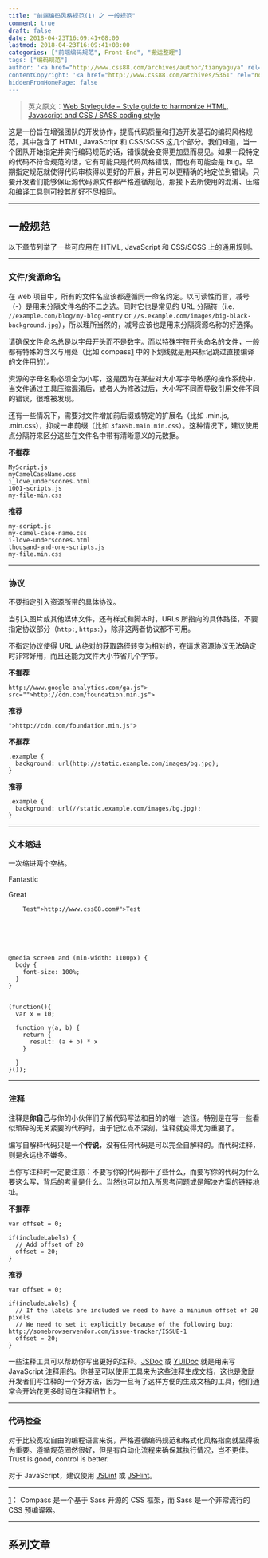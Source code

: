 ```yaml
---
title: "前端编码风格规范(1) 之 一般规范"
comment: true
draft: false
date: 2018-04-23T16:09:41+08:00
lastmod: 2018-04-23T16:09:41+08:00
categories: ["前端编码规范", Front-End", "搬运整理"]
tags: ["编码规范"]
author: '<a href="http://www.css88.com/archives/author/tianyaguya" rel="noopener" target="_blank">天涯孤雁</a>'
contentCopyright: '<a href="http://www.css88.com/archives/5361" rel="noopener" target="_blank">See origin</a>'
hiddenFromHomePage: false
---
```


> 英文原文：[Web Styleguide – Style guide to harmonize HTML, Javascript and CSS / SASS coding style](https://github.com/gionkunz/chartist-js/blob/develop/CODINGSTYLE.md)


这是一份旨在增强团队的开发协作，提高代码质量和打造开发基石的编码风格规范，其中包含了 HTML, JavaScript 和 CSS/SCSS 这几个部分。我们知道，当一个团队开始指定并实行编码规范的话，错误就会变得更加显而易见。如果一段特定的代码不符合规范的话，它有可能只是代码风格错误，而也有可能会是 bug。早期指定规范就使得代码审核得以更好的开展，并且可以更精确的地定位到错误。只要开发者们能够保证源代码源文件都严格遵循规范，那接下去所使用的混淆、压缩和编译工具则可投其所好不尽相同。 

<!-- more -->
* * *

## 一般规范

以下章节列举了一些可应用在 HTML, JavaScript 和 CSS/SCSS 上的通用规则。

* * *

### 文件/资源命名

在 web 项目中，所有的文件名应该都遵循同一命名约定。以可读性而言，减号（-）是用来分隔文件名的不二之选。同时它也是常见的 URL 分隔符（i.e. `//example.com/blog/my-blog-entry` or `//s.example.com/images/big-black-background.jpg`），所以理所当然的，减号应该也是用来分隔资源名称的好选择。

请确保文件命名总是以字母开头而不是数字。而以特殊字符开头命名的文件，一般都有特殊的含义与用处（比如 compass[1] 中的下划线就是用来标记跳过直接编译的文件用的）。

资源的字母名称必须全为小写，这是因为在某些对大小写字母敏感的操作系统中，当文件通过工具压缩混淆后，或者人为修改过后，大小写不同而导致引用文件不同的错误，很难被发现。

还有一些情况下，需要对文件增加前后缀或特定的扩展名（比如 .min.js, .min.css），抑或一串前缀（比如 `3fa89b.main.min.css`）。这种情况下，建议使用点分隔符来区分这些在文件名中带有清晰意义的元数据。  

**不推荐**
    
    
    MyScript.js
    myCamelCaseName.css
    i_love_underscores.html
    1001-scripts.js
    my-file-min.css
    

**推荐**
    
    
    my-script.js
    my-camel-case-name.css
    i-love-underscores.html
    thousand-and-one-scripts.js
    my-file.min.css
    

* * *

### 协议

不要指定引入资源所带的具体协议。

当引入图片或其他媒体文件，还有样式和脚本时，URLs 所指向的具体路径，不要指定协议部分（`http:`, `https:`），除非这两者协议都不可用。

不指定协议使得 URL 从绝对的获取路径转变为相对的，在请求资源协议无法确定时非常好用，而且还能为文件大小节省几个字节。

**不推荐**
    
    
    http://www.google-analytics.com/ga.js"> src="">http://cdn.com/foundation.min.js">

**推荐**
    
    
    ">http://cdn.com/foundation.min.js">

**不推荐**
    
    
    .example {
      background: url(http://static.example.com/images/bg.jpg);
    }

**推荐**
    
    
    .example {
      background: url(//static.example.com/images/bg.jpg);
    }

* * *

### 文本缩进

一次缩进两个空格。
    
    
    

      
Fantastic

      
Great

      

        Test">http://www.css88.com#">Test
      

    

    
    
    @media screen and (min-width: 1100px) {
      body {
        font-size: 100%;
      }
    }
    
    
    (function(){
      var x = 10;
    
      function y(a, b) {
        return {
          result: (a + b) * x
        }
    
      }
    }());

* * *

### 注释

注释是**你自己**与你的小伙伴们了解代码写法和目的的唯一途径。特别是在写一些看似琐碎的无关紧要的代码时，由于记忆点不深刻，注释就变得尤为重要了。

编写自解释代码只是一个**传说**，没有任何代码是可以完全自解释的。而代码注释，则是永远也不嫌多。

当你写注释时一定要注意：不要写你的代码都干了些什么，而要写你的代码为什么要这么写，背后的考量是什么。当然也可以加入所思考问题或是解决方案的链接地址。

**不推荐**
    
    
    var offset = 0;
    
    if(includeLabels) {
      // Add offset of 20
      offset = 20;
    }
    

**推荐**
    
    
    var offset = 0;
    
    if(includeLabels) {
      // If the labels are included we need to have a minimum offset of 20 pixels
      // We need to set it explicitly because of the following bug: http://somebrowservendor.com/issue-tracker/ISSUE-1
      offset = 20;
    }
    

一些注释工具可以帮助你写出更好的注释。[JSDoc][1] 或 [YUIDoc][2] 就是用来写 JavaScript 注释用的。你甚至可以使用工具来为这些注释生成文档，这也是激励开发者们写注释的一个好方法，因为一旦有了这样方便的生成文档的工具，他们通常会开始花更多时间在注释细节上。

* * *

### 代码检查

对于比较宽松自由的编程语言来说，严格遵循编码规范和格式化风格指南就显得极为重要。遵循规范固然很好，但是有自动化流程来确保其执行情况，岂不更佳。Trust is good, control is better.

对于 JavaScript，建议使用 [JSLint][3] 或 [JSHint][4]。

* * *

[1]： Compass 是一个基于 Sass 开源的 CSS 框架，而 Sass 是一个非常流行的 CSS 预编译器。

* * *

## 系列文章

[1]: http://usejsdoc.org/
[2]: http://yui.github.io/yuidoc/
[3]: http://www.jslint.com/
[4]: http://www.jshint.com/